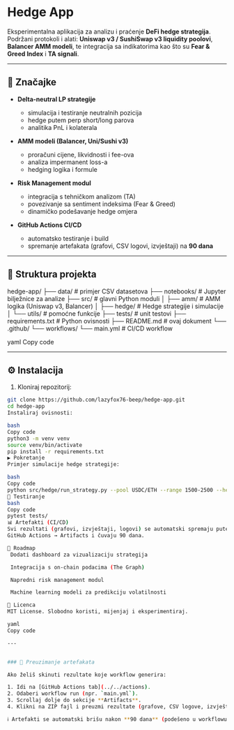 # Hedge App
Eksperimentalna aplikacija za analizu i praćenje **DeFi hedge strategija**.  
Podržani protokoli i alati: **Uniswap v3 / SushiSwap v3 liquidity poolovi**, **Balancer AMM modeli**, te integracija sa indikatorima kao što su **Fear & Greed Index** i **TA signali**.  

---

## 🚀 Značajke

- **Delta-neutral LP strategije**  
  - simulacija i testiranje neutralnih pozicija  
  - hedge putem perp short/long parova  
  - analitika PnL i kolaterala

- **AMM modeli (Balancer, Uni/Sushi v3)**  
  - proračuni cijene, likvidnosti i fee-ova  
  - analiza impermanent loss-a  
  - hedging logika i formule

- **Risk Management modul**  
  - integracija s tehničkom analizom (TA)  
  - povezivanje sa sentiment indeksima (Fear & Greed)  
  - dinamičko podešavanje hedge omjera

- **GitHub Actions CI/CD**  
  - automatsko testiranje i build  
  - spremanje artefakata (grafovi, CSV logovi, izvještaji) na **90 dana**  

---

## 📂 Struktura projekta

hedge-app/
├── data/ # primjer CSV datasetova
├── notebooks/ # Jupyter bilježnice za analize
├── src/ # glavni Python moduli
│ ├── amm/ # AMM logika (Uniswap v3, Balancer)
│ ├── hedge/ # Hedge strategije i simulacije
│ └── utils/ # pomoćne funkcije
├── tests/ # unit testovi
├── requirements.txt # Python ovisnosti
├── README.md # ovaj dokument
└── .github/
└── workflows/
└── main.yml # CI/CD workflow

yaml
Copy code

---

## ⚙️ Instalacija

1. Kloniraj repozitorij:

```bash
git clone https://github.com/lazyfox76-beep/hedge-app.git
cd hedge-app
Instaliraj ovisnosti:

bash
Copy code
python3 -m venv venv
source venv/bin/activate
pip install -r requirements.txt
▶️ Pokretanje
Primjer simulacije hedge strategije:

bash
Copy code
python src/hedge/run_strategy.py --pool USDC/ETH --range 1500-2500 --hedge short
🧪 Testiranje
bash
Copy code
pytest tests/
📊 Artefakti (CI/CD)
Svi rezultati (grafovi, izvještaji, logovi) se automatski spremaju putem
GitHub Actions → Artifacts i čuvaju 90 dana.

🔮 Roadmap
 Dodati dashboard za vizualizaciju strategija

 Integracija s on-chain podacima (The Graph)

 Napredni risk management modul

 Machine learning modeli za predikciju volatilnosti

📜 Licenca
MIT License. Slobodno koristi, mijenjaj i eksperimentiraj.

yaml
Copy code

---


### 🔽 Preuzimanje artefakata

Ako želiš skinuti rezultate koje workflow generira:

1. Idi na [GitHub Actions tab](../../actions).  
2. Odaberi workflow run (npr. `main.yml`).  
3. Scrollaj dolje do sekcije **Artifacts**.  
4. Klikni na ZIP fajl i preuzmi rezultate (grafove, CSV logove, izvještaje).  

ℹ️ Artefakti se automatski brišu nakon **90 dana** (podešeno u workflowu).

